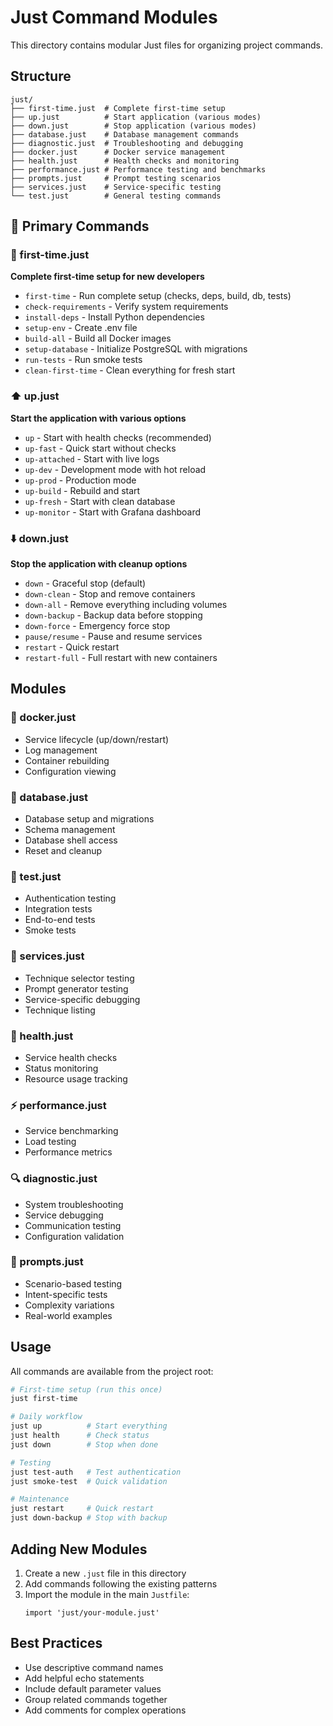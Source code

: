# Just Command Modules

This directory contains modular Just files for organizing project commands.

## Structure

```
just/
├── first-time.just  # Complete first-time setup
├── up.just          # Start application (various modes)
├── down.just        # Stop application (various modes)
├── database.just    # Database management commands
├── diagnostic.just  # Troubleshooting and debugging
├── docker.just      # Docker service management
├── health.just      # Health checks and monitoring
├── performance.just # Performance testing and benchmarks
├── prompts.just     # Prompt testing scenarios
├── services.just    # Service-specific testing
└── test.just        # General testing commands
```

## 🎯 Primary Commands

### 🚀 first-time.just
**Complete first-time setup for new developers**
- `first-time` - Run complete setup (checks, deps, build, db, tests)
- `check-requirements` - Verify system requirements
- `install-deps` - Install Python dependencies
- `setup-env` - Create .env file
- `build-all` - Build all Docker images
- `setup-database` - Initialize PostgreSQL with migrations
- `run-tests` - Run smoke tests
- `clean-first-time` - Clean everything for fresh start

### ⬆️ up.just
**Start the application with various options**
- `up` - Start with health checks (recommended)
- `up-fast` - Quick start without checks
- `up-attached` - Start with live logs
- `up-dev` - Development mode with hot reload
- `up-prod` - Production mode
- `up-build` - Rebuild and start
- `up-fresh` - Start with clean database
- `up-monitor` - Start with Grafana dashboard

### ⬇️ down.just
**Stop the application with cleanup options**
- `down` - Graceful stop (default)
- `down-clean` - Stop and remove containers
- `down-all` - Remove everything including volumes
- `down-backup` - Backup data before stopping
- `down-force` - Emergency force stop
- `pause/resume` - Pause and resume services
- `restart` - Quick restart
- `restart-full` - Full restart with new containers

## Modules

### 🐳 docker.just
- Service lifecycle (up/down/restart)
- Log management
- Container rebuilding
- Configuration viewing

### 💾 database.just
- Database setup and migrations
- Schema management
- Database shell access
- Reset and cleanup

### 🧪 test.just
- Authentication testing
- Integration tests
- End-to-end tests
- Smoke tests

### 🔧 services.just
- Technique selector testing
- Prompt generator testing
- Service-specific debugging
- Technique listing

### 🏥 health.just
- Service health checks
- Status monitoring
- Resource usage tracking

### ⚡ performance.just
- Service benchmarking
- Load testing
- Performance metrics

### 🔍 diagnostic.just
- System troubleshooting
- Service debugging
- Communication testing
- Configuration validation

### 📝 prompts.just
- Scenario-based testing
- Intent-specific tests
- Complexity variations
- Real-world examples

## Usage

All commands are available from the project root:

```bash
# First-time setup (run this once)
just first-time

# Daily workflow
just up          # Start everything
just health      # Check status
just down        # Stop when done

# Testing
just test-auth   # Test authentication
just smoke-test  # Quick validation

# Maintenance
just restart     # Quick restart
just down-backup # Stop with backup
```

## Adding New Modules

1. Create a new `.just` file in this directory
2. Add commands following the existing patterns
3. Import the module in the main `Justfile`:
   ```just
   import 'just/your-module.just'
   ```

## Best Practices

- Use descriptive command names
- Add helpful echo statements
- Include default parameter values
- Group related commands together
- Add comments for complex operations